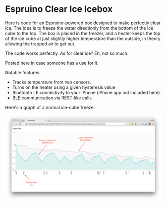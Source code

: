 # Espruino Clear Ice Icebox

Here is code for an Espruino-powered box designed to make perfectly clear ice.  The idea is to freeze the water directionly from the 
bottom of the ice cube to the top.  The box is placed in the freezer, and a heater keeps the top of the ice cube at just
slightly higher temperature than the outside, in theory allowing the trapped air to get out.

The code works perfectly.  As for clear ice?  Eh, not so much.

Posted here in case someone has a use for it.

Notable features:

* Tracks temperature from two censors.
* Turns on the heater using a given hysteresis value
* Bluetooth LE connectivity to your iPhone (iPhone app not included here)
* BLE communication via REST-like calls

Here's a graph of a normal ice-cube freeze.

<img src="Screenshots/temps-graph.png" alt="Screenshot" />
